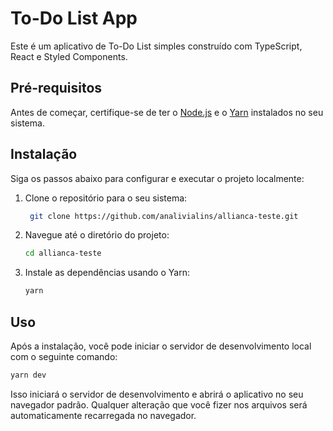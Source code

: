 # To-Do List App

Este é um aplicativo de To-Do List simples construído com TypeScript, React e Styled Components.

## Pré-requisitos

Antes de começar, certifique-se de ter o [Node.js](https://nodejs.org/) e o [Yarn](https://yarnpkg.com/) instalados no seu sistema.

## Instalação

Siga os passos abaixo para configurar e executar o projeto localmente:

1. Clone o repositório para o seu sistema:

   ```bash
    git clone https://github.com/analivialins/allianca-teste.git
    ```

2. Navegue até o diretório do projeto:
    ```bash
    cd allianca-teste
    ```

2. Instale as dependências usando o Yarn:
    ```bash
    yarn 
    ```
## Uso

Após a instalação, você pode iniciar o servidor de desenvolvimento local com o seguinte comando:
```bash
yarn dev
```

Isso iniciará o servidor de desenvolvimento e abrirá o aplicativo no seu navegador padrão. Qualquer alteração que você fizer nos arquivos será automaticamente recarregada no navegador.
